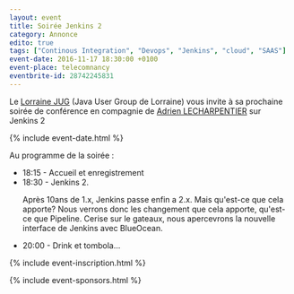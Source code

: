 ```yaml
---
layout: event
title: Soirée Jenkins 2
category: Annonce
edito: true
tags: ["Continous Integration", "Devops", "Jenkins", "cloud", "SAAS"]
event-date: 2016-11-17 18:30:00 +0100
event-place: telecomnancy
eventbrite-id: 28742245831
---
```




<p>
Le <a href="/">Lorraine JUG</a> (Java User Group de Lorraine) vous invite à sa prochaine
soirée de conférence en compagnie de <a href="/speakers.html#alecharpentier">Adrien LECHARPENTIER</a>
sur Jenkins 2
</p>

{% include event-date.html %}

<div class="programme">Au programme de la soirée :
	<ul>
		<li>18:15 - Accueil et enregistrement</li>
		<li>18:30 - Jenkins 2.
		<p>Après 10ans de 1.x, Jenkins passe enfin a 2.x. Mais qu'est-ce que cela apporte? Nous verrons donc les changement
    que cela apporte, qu'est-ce que Pipeline. Cerise sur le gateaux, nous apercevrons la nouvelle interface de
    Jenkins avec BlueOcean.</p>
    </li>
		<li>20:00 - Drink et tombola…</li>
	</ul>
</div>

{% include event-inscription.html %}

{% include event-sponsors.html %}
